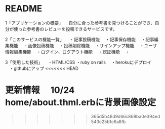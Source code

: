 # README

1「アプリケーションの概要」
　自分に合った参考書を見つけることができ、自分が使った参考書のレビューを投稿できるサービスです。

2「このサービスの機能一覧」
　・記事投稿機能
　・記事保存機能
　・記事編集機能
　・画像投稿機能
　・投稿削除機能
　・サインアップ機能
　・ユーザ情報編集機能
　・ログイン、ログアウト機能
　・認証機能
　・

3「使用した技術」
　・HTML/CSS
  ・ruby on rails
　・herokuにデプロイ
　・githubにアップ
<<<<<<< HEAD

更新情報
　10/24
  home/about.thml.erbに背景画像設定
=======
>>>>>>> 365d5b48d9d66c868ba0e394ed543c25b1c6a8fb
